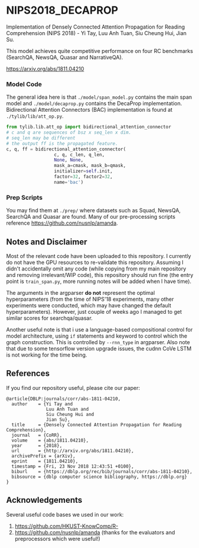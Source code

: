 # NIPS2018_DECAPROP
Implementation of Densely Connected Attention Propagation for Reading Comprehension (NIPS 2018) - Yi Tay, Luu Anh Tuan, Siu Cheung Hui, Jian Su.

This model achieves quite competitive performance on four RC benchmarks (SearchQA, NewsQA, Quasar and NarrativeQA).

https://arxiv.org/abs/1811.04210

### Model Code
The general idea here is that `./model/span_model.py` contains the main span model and `./model/decaprop.py` contains the DecaProp implementation. Bidirectional Attention Connectors (BAC) implementation is found at `./tylib/lib/att_op.py`.

```python
from tylib.lib.att_op import bidirectional_attention_connector
# c and q are sequences of bsz x seq_len x dim.
# seq_len may be different
# the output ff is the propagated feature.
c, q, ff = bidirectional_attention_connector(
                  c, q, c_len, q_len,
                  None, None,
                  mask_a=cmask, mask_b=qmask,
                  initializer=self.init,
                  factor=32, factor2=32,
                  name='bac')
```

### Prep Scripts

You may find them at `./prep/` where datasets such as Squad, NewsQA, SearchQA and Quasar are found. Many of our pre-processing scripts reference https://github.com/nusnlp/amanda.


## Notes and Disclaimer

Most of the relevant code have been uploaded to this repository. I currently do not have the GPU resources to re-validate this repository. Assuming I didn't accidentally omit any code (while copying from my main repository and removing irrelevant/WIP code), this repository should run fine (the entry point is `train_span.py`, more running notes will be added when I have time).

The arguments in the argparser **do not** represent the optimal hyperparameters (from the time of NIPS'18 experiments, many other experiments were conducted, which may have changed the default hyperparameters). However, just couple of weeks ago I managed to get similar scores for searchqa/quasar.

Another useful note is that i use a language-based compositional control for model architecture, using `if` statements and keyword to control which the graph construction. This is controlled by `--rnn_type` in argparser. Also note that due to some tensorflow version upgrade issues, the cudnn CoVe LSTM is not working for the time being.

## References

If you find our repository useful, please cite our paper:

```
@article{DBLP:journals/corr/abs-1811-04210,
  author    = {Yi Tay and
               Luu Anh Tuan and
               Siu Cheung Hui and
               Jian Su},
  title     = {Densely Connected Attention Propagation for Reading Comprehension},
  journal   = {CoRR},
  volume    = {abs/1811.04210},
  year      = {2018},
  url       = {http://arxiv.org/abs/1811.04210},
  archivePrefix = {arXiv},
  eprint    = {1811.04210},
  timestamp = {Fri, 23 Nov 2018 12:43:51 +0100},
  biburl    = {https://dblp.org/rec/bib/journals/corr/abs-1811-04210},
  bibsource = {dblp computer science bibliography, https://dblp.org}
}
```

## Acknowledgements

Several useful code bases we used in our work:

1. https://github.com/HKUST-KnowComp/R-
2. https://github.com/nusnlp/amanda (thanks for the evaluators and preprocessors which were useful!)
